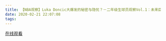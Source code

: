 ```yaml
---
title: 【NBA观察】Luka Doncic大爆发的秘密与隐忧？－二年级生球员观察Vol.1：未来巨星篇
date: 2020-02-21 22:07:08
tags:
---
```


<a href="https://www.weibo.com/tv/v/Iv2Xjg0Vc?fid=1034:4473993349234716" target="_blank">在线观看</a>

